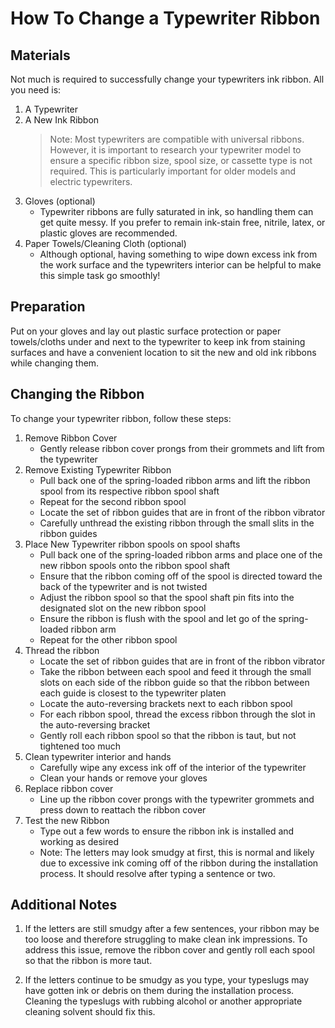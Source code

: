 # How To Change a Typewriter Ribbon

## Materials

Not much is required to successfully change your typewriters ink ribbon. All you need is:
 1. A Typewriter
 2. A New Ink Ribbon
     > Note: Most typewriters are compatible with universal ribbons. However, it is important to research your typewriter model to ensure a specific ribbon size, spool size, or cassette type is not required. This is particularly important for older models and electric typewriters. 
 3. Gloves (optional)
     - Typewriter ribbons are fully saturated in ink, so handling them can get quite messy. If you prefer to remain ink-stain free, nitrile, latex, or plastic gloves are recommended.
 4. Paper Towels/Cleaning Cloth (optional)
     - Although optional, having something to wipe down excess ink from the work surface and the typewriters interior can be helpful to make this simple task go smoothly!


## Preparation

Put on your gloves and lay out plastic surface protection or paper towels/cloths under and next to the typewriter to keep ink from staining surfaces and have a convenient location to sit the new and old ink ribbons while changing them. 

## Changing the Ribbon

To change your typewriter ribbon, follow these steps:
 1. Remove Ribbon Cover
     - Gently release ribbon cover prongs from their grommets and lift from the typewriter
 2. Remove Existing Typewriter Ribbon
     - Pull back one of the spring-loaded ribbon arms and lift the ribbon spool from its respective ribbon spool shaft
     - Repeat for the second ribbon spool
     - Locate the set of ribbon guides that are in front of the ribbon vibrator
     - Carefully unthread the existing ribbon through the small slits in the ribbon guides
 3. Place New Typewriter ribbon spools on spool shafts
     - Pull back one of the spring-loaded ribbon arms and place one of the new ribbon spools onto the ribbon spool shaft 
     - Ensure that the ribbon coming off of the spool is directed toward the back of the typewriter and is not twisted
     - Adjust the ribbon spool so that the spool shaft pin fits into the designated slot on the new ribbon spool
     - Ensure the ribbon is flush with the spool and let go of the spring-loaded ribbon arm
     - Repeat for the other ribbon spool
 4. Thread the ribbon
     - Locate the set of ribbon guides that are in front of the ribbon vibrator
     - Take the ribbon between each spool and feed it through the small slots on each side of the ribbon guide so that the ribbon between each guide is closest to the typewriter platen
     - Locate the auto-reversing brackets next to each ribbon spool
     - For each ribbon spool, thread the excess ribbon through the slot in the auto-reversing bracket
     - Gently roll each ribbon spool so that the ribbon is taut, but not tightened too much
 5. Clean typewriter interior and hands
     - Carefully wipe any excess ink off of the interior of the typewriter
     - Clean your hands or remove your gloves
 6. Replace ribbon cover
     - Line up the ribbon cover prongs with the typewriter grommets and press down to reattach the ribbon cover
 7. Test the new Ribbon
    - Type out a few words to ensure the ribbon ink is installed and working as desired
    - Note: The letters may look smudgy at first, this is normal and likely due to excessive ink coming off of the ribbon during the installation process. It should resolve after typing a sentence or two. 

## Additional Notes

 1. If the letters are still smudgy after a few sentences, your ribbon may be too loose and therefore struggling to make clean ink impressions. To address this issue, remove the ribbon cover and gently roll each spool so that the ribbon is more taut.

 2. If the letters continue to be smudgy as you type, your typeslugs may have gotten ink or debris on them during the installation process. Cleaning the typeslugs with rubbing alcohol or another appropriate cleaning solvent should fix this.

